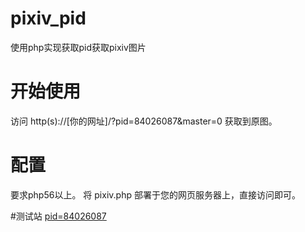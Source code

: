 # pixiv_pid
使用php实现获取pid获取pixiv图片

# 开始使用
访问 http(s)://[你的网址]/?pid=84026087&master=0
获取到原图。

# 配置
要求php56以上。
将 pixiv.php 部署于您的网页服务器上，直接访问即可。

#测试站
[pid=84026087](http://api.mc-aurora.site/pixiv.php?pid=84026087)
